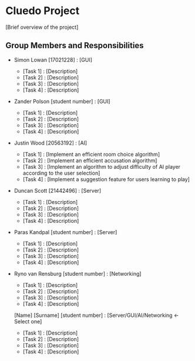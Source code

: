 # Cluedo Project


[Brief overview of the project]

## Group Members and Responsibilities

- Simon Lowan [17021228] : [GUI]
    - [Task 1] : [Description]
    - [Task 2] : [Description]
    - [Task 3] : [Description]
    - [Task 4] : [Description]
- Zander Polson [student number] : [GUI]
    - [Task 1] : [Description]
    - [Task 2] : [Description]
    - [Task 3] : [Description]
    - [Task 4] : [Description]
- Justin Wood [20563192] : [AI]
    - [Task 1] : [Implement an efficient room choice algorithm]
    - [Task 2] : [Implement an efficient accusation algorithm]
    - [Task 3] : [Implement an algorithm to adjust difficulty of AI player according to the user selection]
    - [Task 4] : [Implement a suggestion feature for users learning to play]
- Duncan Scott [21442496] : [Server]
    - [Task 1] : [Description]
    - [Task 2] : [Description]
    - [Task 3] : [Description]
    - [Task 4] : [Description]
- Paras Kandpal [student number] : [Server]
    - [Task 1] : [Description]
    - [Task 2] : [Description]
    - [Task 3] : [Description]
    - [Task 4] : [Description]
- Ryno van Rensburg [student number] : [Networking]
    - [Task 1] : [Description]
    - [Task 2] : [Description]
    - [Task 3] : [Description]
    - [Task 4] : [Description]
   
  [Name] [Surname] [student number] : [Server/GUI/AI/Networking <- Select one]
    - [Task 1] : [Description]
    - [Task 2] : [Description]
    - [Task 3] : [Description]
    - [Task 4] : [Description]
